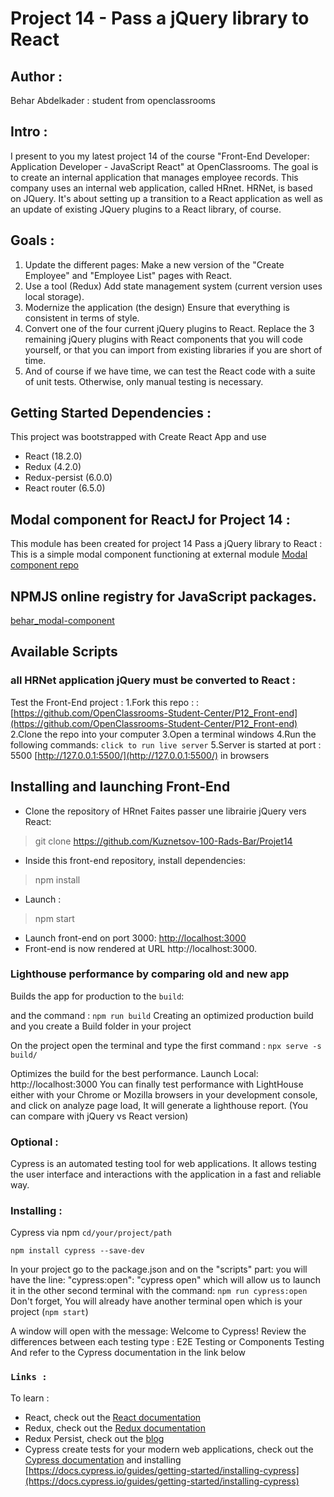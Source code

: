 # Project 14 - Pass a jQuery library to React

## Author : 
Behar Abdelkader : student from openclassrooms

## Intro :
I present to you my latest project 14 of the course "Front-End Developer: Application Developer - JavaScript React" at OpenClassrooms. 
The goal is to create an internal application that manages employee records. This company uses an internal web application, called HRnet. 
HRNet, is based on JQuery. It's about setting up a transition to a React application as well as an update of existing JQuery plugins to a React library, of course.

## Goals :

1. Update the different pages:
  Make a new version of the "Create Employee" and "Employee List" pages with React.
2. Use a tool (Redux) Add state management system (current version uses local storage).
3. Modernize the application (the design) Ensure that everything is consistent in terms of style.
4. Convert one of the four current jQuery plugins to React. Replace the 3 remaining jQuery plugins with React components that you will code yourself,                       or that you can import from existing libraries if you are short of time.
5. And of course if we have time, we can test the React code with a suite of unit tests. Otherwise, only manual testing is necessary.

## Getting Started Dependencies : 
This project was bootstrapped with Create React App and use
- React (18.2.0)
- Redux (4.2.0)
- Redux-persist (6.0.0)
- React router (6.5.0)

## Modal component for ReactJ for Project 14 : 
This module has been created for project 14 Pass a jQuery library to React : This is a simple modal component functioning at external module
[Modal component repo](https://github.com/Kuznetsov-100-Rads-Bar/modal-component)

## NPMJS online registry for JavaScript packages. 
[behar_modal-component](https://www.npmjs.com/package/behar_modal-component?activeTab=readme)

## Available Scripts
### all HRNet application jQuery must be converted to React : 
Test the Front-End project : 
1.Fork this repo : : [https://github.com/OpenClassrooms-Student-Center/P12_Front-end](https://github.com/OpenClassrooms-Student-Center/P12_Front-end)
2.Clone the repo into your computer
3.Open a terminal windows 
4.Run the following commands: `click to run live server`
5.Server is started at port : 5500  [http://127.0.0.1:5500/](http://127.0.0.1:5500/) in browsers 
  

## Installing and launching Front-End

- Clone the repository of HRnet Faites passer une librairie jQuery vers React:
> git clone https://github.com/Kuznetsov-100-Rads-Bar/Projet14

- Inside this front-end repository, install dependencies:
> npm install

- Launch : 
> npm start

- Launch front-end on port 3000: [http://localhost:3000](http://localhost:3000)
- Front-end is now rendered at URL http://localhost:3000.




### Lighthouse performance by comparing old and new app
Builds the app for production to the `build`: 

and the command : 
`npm run build`  Creating an optimized production build and you create a Build folder in your project

On the project open the terminal and type the first command : 
`npx serve -s build/`

 Optimizes the build for the best performance.
Launch Local:    http://localhost:3000
You can finally test performance with LightHouse either with your Chrome or Mozilla browsers in your development console, and click on analyze page load, It will generate a lighthouse report. (You can compare with jQuery vs React version)


### Optional : 
Cypress is an automated testing tool for web applications. It allows testing the user interface and interactions with the application in a fast and reliable way.

### Installing : 
Cypress via npm
`cd/your/project/path`

`npm install cypress --save-dev`

In your project go to the package.json and on the "scripts" part: you will have the line:
"cypress:open": "cypress open" which will allow us to launch it in the other second terminal with the command: `npm run cypress:open`
Don't forget, You will already have another terminal open which is your project (`npm start`)

A window will open with the message: Welcome to Cypress!
Review the differences between each testing type : E2E Testing or Components Testing 
And refer to the Cypress documentation in the link below


### `Links :`
To learn :
- React, check out the [React documentation](https://reactjs.org/)
- Redux, check out the [Redux documentation](https://redux.js.org/)
- Redux Persist, check out the [blog](https://blog.logrocket.com/persist-state-redux-persist-redux-toolkit-react/)
- Cypress create tests for your modern web applications, check out the [Cypress documentation](https://www.cypress.io/) and installing [https://docs.cypress.io/guides/getting-started/installing-cypress](https://docs.cypress.io/guides/getting-started/installing-cypress)

